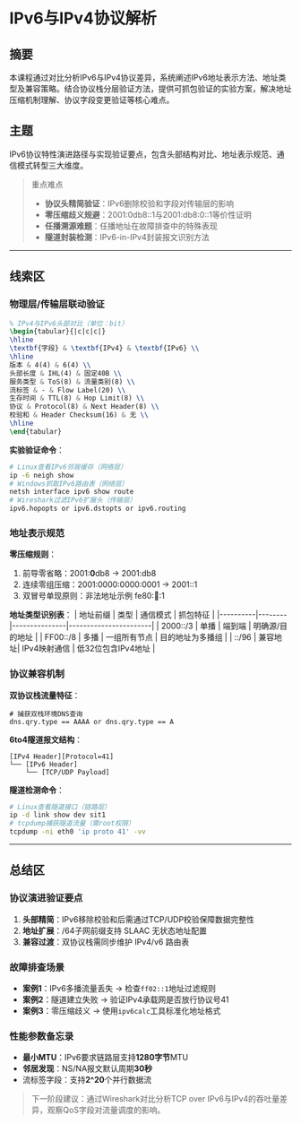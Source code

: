 # IPv6与IPv4协议解析

## 摘要

本课程通过对比分析IPv6与IPv4协议差异，系统阐述IPv6地址表示方法、地址类型及兼容策略。结合协议栈分层验证方法，提供可抓包验证的实验方案，解决地址压缩机制理解、协议字段变更验证等核心难点。

## 主题

IPv6协议特性演进路径与实现验证要点，包含头部结构对比、地址表示规范、通信模式转型三大维度。

> 重点难点
> 
> - **协议头精简验证**：IPv6删除校验和字段对传输层的影响
> - **零压缩歧义规避**：2001:0db8::1与2001:db8:0::1等价性证明
> - **任播溯源难题**：任播地址在故障排查中的特殊表现
> - **隧道封装检测**：IPv6-in-IPv4封装报文识别方法

---

## 线索区

### 物理层/传输层联动验证
```latex
% IPv4与IPv6头部对比（单位：bit）
\begin{tabular}{|c|c|c|}
\hline
\textbf{字段} & \textbf{IPv4} & \textbf{IPv6} \\
\hline
版本 & 4(4) & 6(4) \\
头部长度 & IHL(4) & 固定40B \\
服务类型 & ToS(8) & 流量类别(8) \\
流标签 & - & Flow Label(20) \\
生存时间 & TTL(8) & Hop Limit(8) \\
协议 & Protocol(8) & Next Header(8) \\
校验和 & Header Checksum(16) & 无 \\
\hline
\end{tabular}
```

**实验验证命令**：
```bash
# Linux查看IPv6邻居缓存（网络层）
ip -6 neigh show
# Windows抓取IPv6路由表（网络层）
netsh interface ipv6 show route
# Wireshark过滤IPv6扩展头（传输层）
ipv6.hopopts or ipv6.dstopts or ipv6.routing
```

### 地址表示规范
**零压缩规则**：
1. 前导零省略：2001:**0**db8 → 2001:db8
2. 连续零组压缩：2001:0000:0000:0001 → 2001::1
3. 双冒号单现原则：非法地址示例 fe80::1234::1

**地址类型识别表**：
| 地址前缀 | 类型   | 通信模式      | 抓包特征              |
|----------|--------|---------------|-----------------------|
| 2000::/3 | 单播   | 端到端        | 明确源/目的地址       |
| FF00::/8 | 多播   | 一组所有节点  | 目的地址为多播组      |
| ::/96    | 兼容地址| IPv4映射通信  | 低32位包含IPv4地址    |

### 协议兼容机制
**双协议栈流量特征**：
```wireshark-filter
# 捕获双栈环境DNS查询
dns.qry.type == AAAA or dns.qry.type == A
```

**6to4隧道报文结构**：
```
[IPv4 Header][Protocol=41]
└── [IPv6 Header]
    └── [TCP/UDP Payload]
```

**隧道检测命令**：
```bash
# Linux查看隧道接口（链路层）
ip -d link show dev sit1
# tcpdump捕获隧道流量（需root权限）
tcpdump -ni eth0 'ip proto 41' -vv
```

---

## 总结区

### 协议演进验证要点
1. **头部精简**：IPv6移除校验和后需通过TCP/UDP校验保障数据完整性
2. **地址扩展**：/64子网前缀支持 SLAAC 无状态地址配置
3. **兼容过渡**：双协议栈需同步维护 IPv4/v6 路由表

### 故障排查场景
- **案例1**：IPv6多播流量丢失 → 检查`ff02::1`地址过滤规则
- **案例2**：隧道建立失败 → 验证IPv4承载网是否放行协议号41
- **案例3**：零压缩歧义 → 使用`ipv6calc`工具标准化地址格式

### 性能参数备忘录
- **最小MTU**：IPv6要求链路层支持**1280字节**MTU
- **邻居发现**：NS/NA报文默认周期**30秒**
- 流标签字段：支持**2^20**个并行数据流

> 下一阶段建议：通过Wireshark对比分析TCP over IPv6与IPv4的吞吐量差异，观察QoS字段对流量调度的影响。